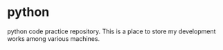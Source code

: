 # python
python code practice repository.
This is a place to store my development works among various machines.
